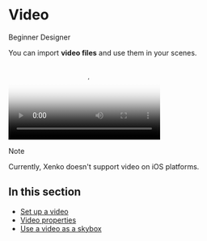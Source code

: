 # Video

<span class="label label-doc-level">Beginner</span>
<span class="label label-doc-audience">Designer</span>

You can import **video files** and use them in your scenes.

<p>
<video autoplay loop class="responsive-video" poster="media/video-thumbnail.jpg">
   <source src="media/video-in-game.mp4" type="video/mp4">
</video>
</p>

>[!Note]
>Currently, Xenko doesn't support video on iOS platforms.

## In this section

* [Set up a video](set-up-a-video.md)
* [Video properties](video-properties.md)
* [Use a video as a skybox](use-a-video-as-a-skybox.md)